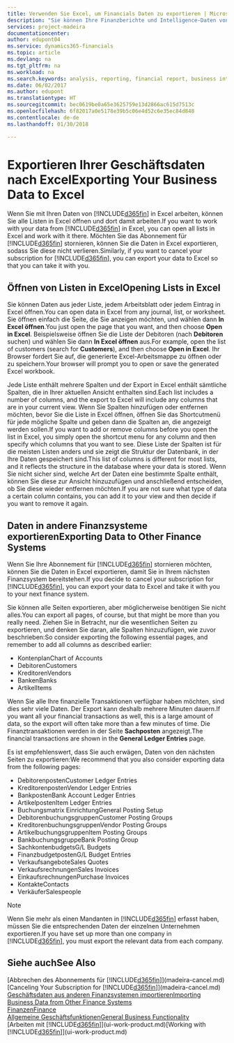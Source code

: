 ```yaml
---
title: Verwenden Sie Excel, um Financials Daten zu exportieren | Microsoft Docs
description: "Sie können Ihre Finanzberichte und Intelligence-Daten von Finance and Operations, Business edition in Excel exportieren, oder Ihre Financials Daten in Excel öffnen."
services: project-madeira
documentationcenter: 
author: edupont04
ms.service: dynamics365-financials
ms.topic: article
ms.devlang: na
ms.tgt_pltfrm: na
ms.workload: na
ms.search.keywords: analysis, reporting, financial report, business intelligence, BI, Excel
ms.date: 06/02/2017
ms.author: edupont
ms.translationtype: HT
ms.sourcegitcommit: bec0619be0a65e3625759e13d2866ac615d7513c
ms.openlocfilehash: 6f82017a0e5178e39b5c06e4d52c6e35ec84d848
ms.contentlocale: de-de
ms.lasthandoff: 01/30/2018

---
```

# <a name="exporting-your-business-data-to-excel"></a><span data-ttu-id="d324b-103">Exportieren Ihrer Geschäftsdaten nach Excel</span><span class="sxs-lookup"><span data-stu-id="d324b-103">Exporting Your Business Data to Excel</span></span>
<span data-ttu-id="d324b-104">Wenn Sie mit Ihren Daten von [!INCLUDE[d365fin](includes/d365fin_md.md)] in Excel arbeiten, können Sie alle Listen in Excel öffnen und dort damit arbeiten.</span><span class="sxs-lookup"><span data-stu-id="d324b-104">If you want to work with your data from [!INCLUDE[d365fin](includes/d365fin_md.md)] in Excel, you can open all lists in Excel and work with it there.</span></span> <span data-ttu-id="d324b-105">Möchten Sie das Abonnement für [!INCLUDE[d365fin](includes/d365fin_md.md)] stornieren, können Sie die Daten in Excel exportieren, sodass Sie diese nicht verlieren.</span><span class="sxs-lookup"><span data-stu-id="d324b-105">Similarly, if you want to cancel your subscription for [!INCLUDE[d365fin](includes/d365fin_md.md)], you can export your data to Excel so that you can take it with you.</span></span>

## <a name="opening-lists-in-excel"></a><span data-ttu-id="d324b-106">Öffnen von Listen in Excel</span><span class="sxs-lookup"><span data-stu-id="d324b-106">Opening Lists in Excel</span></span>
<span data-ttu-id="d324b-107">Sie können Daten aus jeder Liste, jedem Arbeitsblatt oder jedem Eintrag in Excel öffnen.</span><span class="sxs-lookup"><span data-stu-id="d324b-107">You can open data in Excel from any journal, list, or worksheet.</span></span> <span data-ttu-id="d324b-108">Sie öffnen einfach die Seite, die Sie anzeigen möchten, und wählen dann **In Excel öffnen**.</span><span class="sxs-lookup"><span data-stu-id="d324b-108">You just open the page that you want, and then choose **Open in Excel**.</span></span> <span data-ttu-id="d324b-109">Beispielsweise öffnen Sie die Liste der Debitoren (nach **Debitoren** suchen) und wählen Sie dann **In Excel öffnen** aus.</span><span class="sxs-lookup"><span data-stu-id="d324b-109">For example, open the list of customers (search for **Customers**), and then choose **Open in Excel**.</span></span> <span data-ttu-id="d324b-110">Ihr Browser fordert Sie auf, die generierte Excel-Arbeitsmappe zu öffnen oder zu speichern.</span><span class="sxs-lookup"><span data-stu-id="d324b-110">Your browser will prompt you to open or save the generated Excel workbook.</span></span>  

<span data-ttu-id="d324b-111">Jede Liste enthält mehrere Spalten und der Export in Excel enthält sämtliche Spalten, die in Ihrer aktuellen Ansicht enthalten sind.</span><span class="sxs-lookup"><span data-stu-id="d324b-111">Each list includes a number of columns, and the export to Excel will include any columns that are in your current view.</span></span> <span data-ttu-id="d324b-112">Wenn Sie Spalten hinzufügen oder entfernen möchten, bevor Sie die Liste in Excel öffnen, öffnen Sie das Shortcutmenü für jede mögliche Spalte und geben dann die Spalten an, die angezeigt werden sollen.</span><span class="sxs-lookup"><span data-stu-id="d324b-112">If you want to add or remove columns before you open the list in Excel, you simply open the shortcut menu for any column and then specify which columns that you want to see.</span></span> <span data-ttu-id="d324b-113">Diese Liste der Spalten ist für die meisten Listen anders und sie zeigt die Struktur der Datenbank, in der Ihre Daten gespeichert sind.</span><span class="sxs-lookup"><span data-stu-id="d324b-113">This list of columns is different for most lists, and it reflects the structure in the database where your data is stored.</span></span> <span data-ttu-id="d324b-114">Wenn Sie nicht sicher sind, welche Art der Daten eine bestimmte Spalte enthält, können Sie diese zur Ansicht hinzuzufügen und anschließend entscheiden, ob Sie diese wieder entfernen möchten.</span><span class="sxs-lookup"><span data-stu-id="d324b-114">If you are not sure what type of data a certain column contains, you can add it to your view and then decide if you want to remove it again.</span></span>  

## <a name="exporting-data-to-other-finance-systems"></a><span data-ttu-id="d324b-115">Daten in andere Finanzsysteme exportieren</span><span class="sxs-lookup"><span data-stu-id="d324b-115">Exporting Data to Other Finance Systems</span></span>
<span data-ttu-id="d324b-116">Wenn Sie Ihre Abonnement für [!INCLUDE[d365fin](includes/d365fin_md.md)] stornieren möchten, können Sie die Daten in Excel exportieren, damit Sie in Ihrem nächsten Finanzsystem bereitstehen.</span><span class="sxs-lookup"><span data-stu-id="d324b-116">If you decide to cancel your subscription for [!INCLUDE[d365fin](includes/d365fin_md.md)], you can export your data to Excel and take it with you to your next finance system.</span></span>  

<span data-ttu-id="d324b-117">Sie können alle Seiten exportieren, aber möglicherweise benötigen Sie nicht alles.</span><span class="sxs-lookup"><span data-stu-id="d324b-117">You can export all pages, of course, but that might be more than you really need.</span></span> <span data-ttu-id="d324b-118">Ziehen Sie in Betracht, nur die wesentlichen Seiten zu exportieren, und denken Sie daran, alle Spalten hinzuzufügen, wie zuvor beschrieben:</span><span class="sxs-lookup"><span data-stu-id="d324b-118">So consider exporting the following essential pages, and remember to add all columns as described earlier:</span></span>  

* <span data-ttu-id="d324b-119">Kontenplan</span><span class="sxs-lookup"><span data-stu-id="d324b-119">Chart of Accounts</span></span>  
* <span data-ttu-id="d324b-120">Debitoren</span><span class="sxs-lookup"><span data-stu-id="d324b-120">Customers</span></span>  
* <span data-ttu-id="d324b-121">Kreditoren</span><span class="sxs-lookup"><span data-stu-id="d324b-121">Vendors</span></span>  
* <span data-ttu-id="d324b-122">Banken</span><span class="sxs-lookup"><span data-stu-id="d324b-122">Banks</span></span>  
* <span data-ttu-id="d324b-123">Artikel</span><span class="sxs-lookup"><span data-stu-id="d324b-123">Items</span></span>  

<span data-ttu-id="d324b-124">Wenn Sie alle Ihre finanzielle Transaktionen verfügbar haben möchten, sind dies sehr viele Daten. Der Export kann deshalb mehrere Minuten dauern.</span><span class="sxs-lookup"><span data-stu-id="d324b-124">If you want all your financial transactions as well, this is a large amount of data, so the export will often take more than a few minutes of time.</span></span> <span data-ttu-id="d324b-125">Die Finanztransaktionen werden in der Seite **Sachposten** angezeigt.</span><span class="sxs-lookup"><span data-stu-id="d324b-125">The financial transactions are shown in the **General Ledger Entries** page.</span></span>  

<span data-ttu-id="d324b-126">Es ist empfehlenswert, dass Sie auch erwägen, Daten von den nächsten Seiten zu exportieren:</span><span class="sxs-lookup"><span data-stu-id="d324b-126">We recommend that you also consider exporting data from the following pages:</span></span>  

* <span data-ttu-id="d324b-127">Debitorenposten</span><span class="sxs-lookup"><span data-stu-id="d324b-127">Customer Ledger Entries</span></span>  
* <span data-ttu-id="d324b-128">Kreditorenposten</span><span class="sxs-lookup"><span data-stu-id="d324b-128">Vendor Ledger Entries</span></span>  
* <span data-ttu-id="d324b-129">Bankposten</span><span class="sxs-lookup"><span data-stu-id="d324b-129">Bank Account Ledger Entries</span></span>  
* <span data-ttu-id="d324b-130">Artikelposten</span><span class="sxs-lookup"><span data-stu-id="d324b-130">Item Ledger Entries</span></span>  
* <span data-ttu-id="d324b-131">Buchungsmatrix Einrichtung</span><span class="sxs-lookup"><span data-stu-id="d324b-131">General Posting Setup</span></span>  
* <span data-ttu-id="d324b-132">Debitorenbuchungsgruppen</span><span class="sxs-lookup"><span data-stu-id="d324b-132">Customer Posting Groups</span></span>  
* <span data-ttu-id="d324b-133">Kreditorenbuchungsgruppen</span><span class="sxs-lookup"><span data-stu-id="d324b-133">Vendor Posting Groups</span></span>  
* <span data-ttu-id="d324b-134">Artikelbuchungsgruppen</span><span class="sxs-lookup"><span data-stu-id="d324b-134">Item Posting Groups</span></span>  
* <span data-ttu-id="d324b-135">Bankbuchungsgruppe</span><span class="sxs-lookup"><span data-stu-id="d324b-135">Bank Posting Group</span></span>  
* <span data-ttu-id="d324b-136">Sachkontenbudgets</span><span class="sxs-lookup"><span data-stu-id="d324b-136">G/L Budgets</span></span>  
* <span data-ttu-id="d324b-137">Finanzbudgetposten</span><span class="sxs-lookup"><span data-stu-id="d324b-137">G/L Budget Entries</span></span>  
* <span data-ttu-id="d324b-138">Verkaufsangebote</span><span class="sxs-lookup"><span data-stu-id="d324b-138">Sales Quotes</span></span>  
* <span data-ttu-id="d324b-139">Verkaufsrechnungen</span><span class="sxs-lookup"><span data-stu-id="d324b-139">Sales Invoices</span></span>  
* <span data-ttu-id="d324b-140">Einkaufsrechnungen</span><span class="sxs-lookup"><span data-stu-id="d324b-140">Purchase Invoices</span></span>  
* <span data-ttu-id="d324b-141">Kontakte</span><span class="sxs-lookup"><span data-stu-id="d324b-141">Contacts</span></span>  
* <span data-ttu-id="d324b-142">Verkäufer</span><span class="sxs-lookup"><span data-stu-id="d324b-142">Salespeople</span></span>  

> [!NOTE]  
>   <span data-ttu-id="d324b-143">Wenn Sie mehr als einen Mandanten in [!INCLUDE[d365fin](includes/d365fin_md.md)] erfasst haben, müssen Sie die entsprechenden Daten der einzelnen Unternehmen exportieren.</span><span class="sxs-lookup"><span data-stu-id="d324b-143">If you have set up more than one company in [!INCLUDE[d365fin](includes/d365fin_md.md)], you must export the relevant data from each company.</span></span>

## <a name="see-also"></a><span data-ttu-id="d324b-144">Siehe auch</span><span class="sxs-lookup"><span data-stu-id="d324b-144">See Also</span></span>
<span data-ttu-id="d324b-145">[Abbrechen des Abonnements für [!INCLUDE[d365fin](includes/d365fin_md.md)]](madeira-cancel.md)</span><span class="sxs-lookup"><span data-stu-id="d324b-145">[Canceling Your Subscription for [!INCLUDE[d365fin](includes/d365fin_md.md)]](madeira-cancel.md)</span></span>  
[<span data-ttu-id="d324b-146">Geschäftsdaten aus anderen Finanzsystemen importieren</span><span class="sxs-lookup"><span data-stu-id="d324b-146">Importing Business Data from Other Finance Systems</span></span>](upload-data.md)  
[<span data-ttu-id="d324b-147">Finanzen</span><span class="sxs-lookup"><span data-stu-id="d324b-147">Finance</span></span>](finance.md)  
[<span data-ttu-id="d324b-148">Allgemeine Geschäftsfunktionen</span><span class="sxs-lookup"><span data-stu-id="d324b-148">General Business Functionality</span></span>](ui-across-business-areas.md)  
<span data-ttu-id="d324b-149">[Arbeiten mit [!INCLUDE[d365fin](includes/d365fin_md.md)]](ui-work-product.md)</span><span class="sxs-lookup"><span data-stu-id="d324b-149">[Working with [!INCLUDE[d365fin](includes/d365fin_md.md)]](ui-work-product.md)</span></span>  


